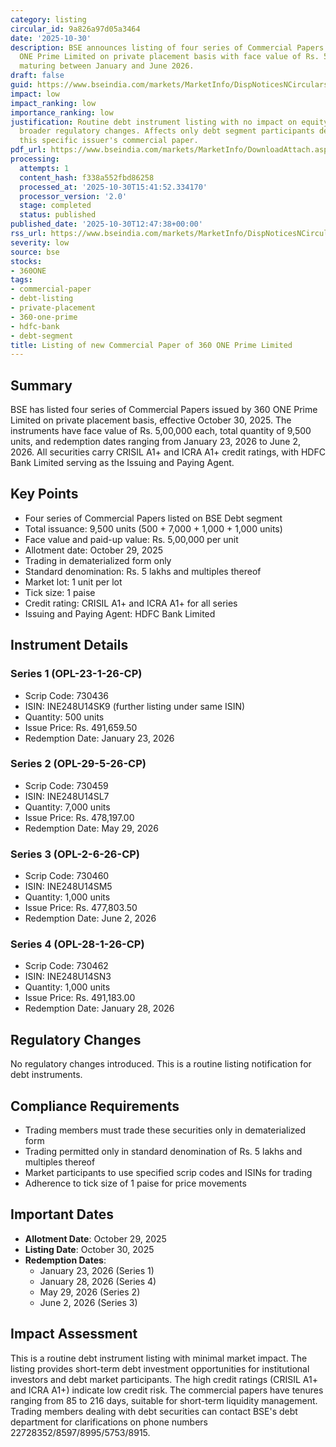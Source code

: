 ```yaml
---
category: listing
circular_id: 9a826a97d05a3464
date: '2025-10-30'
description: BSE announces listing of four series of Commercial Papers issued by 360
  ONE Prime Limited on private placement basis with face value of Rs. 5 lakhs each,
  maturing between January and June 2026.
draft: false
guid: https://www.bseindia.com/markets/MarketInfo/DispNoticesNCirculars.aspx?Noticeid={89038E2A-5DBE-46EC-856C-2074AB275525}&noticeno=20251030-36&dt=10/30/2025&icount=36&totcount=57&flag=0
impact: low
impact_ranking: low
importance_ranking: low
justification: Routine debt instrument listing with no impact on equity markets or
  broader regulatory changes. Affects only debt segment participants dealing with
  this specific issuer's commercial paper.
pdf_url: https://www.bseindia.com/markets/MarketInfo/DownloadAttach.aspx?id=20251030-36&attachedId=
processing:
  attempts: 1
  content_hash: f338a552fbd86258
  processed_at: '2025-10-30T15:41:52.334170'
  processor_version: '2.0'
  stage: completed
  status: published
published_date: '2025-10-30T12:47:38+00:00'
rss_url: https://www.bseindia.com/markets/MarketInfo/DispNoticesNCirculars.aspx?Noticeid={89038E2A-5DBE-46EC-856C-2074AB275525}&noticeno=20251030-36&dt=10/30/2025&icount=36&totcount=57&flag=0
severity: low
source: bse
stocks:
- 360ONE
tags:
- commercial-paper
- debt-listing
- private-placement
- 360-one-prime
- hdfc-bank
- debt-segment
title: Listing of new Commercial Paper of 360 ONE Prime Limited
---
```


## Summary

BSE has listed four series of Commercial Papers issued by 360 ONE Prime Limited on private placement basis, effective October 30, 2025. The instruments have face value of Rs. 5,00,000 each, total quantity of 9,500 units, and redemption dates ranging from January 23, 2026 to June 2, 2026. All securities carry CRISIL A1+ and ICRA A1+ credit ratings, with HDFC Bank Limited serving as the Issuing and Paying Agent.

## Key Points

- Four series of Commercial Papers listed on BSE Debt segment
- Total issuance: 9,500 units (500 + 7,000 + 1,000 + 1,000 units)
- Face value and paid-up value: Rs. 5,00,000 per unit
- Allotment date: October 29, 2025
- Trading in dematerialized form only
- Standard denomination: Rs. 5 lakhs and multiples thereof
- Market lot: 1 unit per lot
- Tick size: 1 paise
- Credit rating: CRISIL A1+ and ICRA A1+ for all series
- Issuing and Paying Agent: HDFC Bank Limited

## Instrument Details

### Series 1 (OPL-23-1-26-CP)
- Scrip Code: 730436
- ISIN: INE248U14SK9 (further listing under same ISIN)
- Quantity: 500 units
- Issue Price: Rs. 491,659.50
- Redemption Date: January 23, 2026

### Series 2 (OPL-29-5-26-CP)
- Scrip Code: 730459
- ISIN: INE248U14SL7
- Quantity: 7,000 units
- Issue Price: Rs. 478,197.00
- Redemption Date: May 29, 2026

### Series 3 (OPL-2-6-26-CP)
- Scrip Code: 730460
- ISIN: INE248U14SM5
- Quantity: 1,000 units
- Issue Price: Rs. 477,803.50
- Redemption Date: June 2, 2026

### Series 4 (OPL-28-1-26-CP)
- Scrip Code: 730462
- ISIN: INE248U14SN3
- Quantity: 1,000 units
- Issue Price: Rs. 491,183.00
- Redemption Date: January 28, 2026

## Regulatory Changes

No regulatory changes introduced. This is a routine listing notification for debt instruments.

## Compliance Requirements

- Trading members must trade these securities only in dematerialized form
- Trading permitted only in standard denomination of Rs. 5 lakhs and multiples thereof
- Market participants to use specified scrip codes and ISINs for trading
- Adherence to tick size of 1 paise for price movements

## Important Dates

- **Allotment Date**: October 29, 2025
- **Listing Date**: October 30, 2025
- **Redemption Dates**:
  - January 23, 2026 (Series 1)
  - January 28, 2026 (Series 4)
  - May 29, 2026 (Series 2)
  - June 2, 2026 (Series 3)

## Impact Assessment

This is a routine debt instrument listing with minimal market impact. The listing provides short-term debt investment opportunities for institutional investors and debt market participants. The high credit ratings (CRISIL A1+ and ICRA A1+) indicate low credit risk. The commercial papers have tenures ranging from 85 to 216 days, suitable for short-term liquidity management. Trading members dealing with debt securities can contact BSE's debt department for clarifications on phone numbers 22728352/8597/8995/5753/8915.